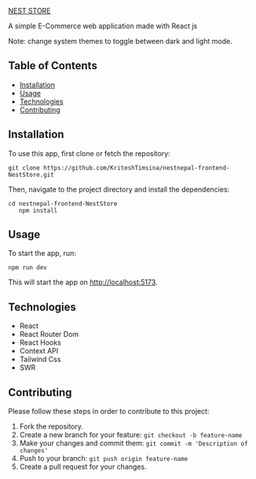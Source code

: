 <body>
  <a href="https://neststore.netlify.app/">NEST STORE</a>
  <p>A simple E-Commerce web application made with React js</p>
  <p>Note: change system themes to toggle between dark and  light mode.</p>
  <h2>Table of Contents</h2>
  <ul>
    <li><a href="#installation">Installation</a></li>
    <li><a href="#usage">Usage</a></li>
    <li><a href="#technologies-used">Technologies</a></li>
    <li><a href="#contributing">Contributing</a></li>
  </ul>
  <h2>Installation</h2>
  <p>To use this app, first clone or fetch the repository:</p>
  <pre><code>git clone https://github.com/KriteshTimsina/nestnepal-frontend-NestStore.git</code></pre>
  <p>Then, navigate to the project directory and install the dependencies:</p>
  <pre><code>cd nestnepal-frontend-NestStore
   npm install</code></pre>
  <h2>Usage</h2>
  <p>To start the app, run:</p>
  <pre><code>npm run dev</code></pre>
  <p>This will start the app on <a href="http://localhost:5173">http://localhost:5173</a>.</p>
  <h2>Technologies</h2>
  <ul>
    <li>React</li>
    <li>React Router Dom</li>
    <li>React Hooks</li>
    <li>Context API</li>
    <li>Tailwind Css</li>
    <li>SWR</li>
  </ul>
  <h2>Contributing</h2>
  <p>Please follow these steps in order to contribute to this project:</p>
  <ol>
    <li>Fork the repository.</li>
    <li>Create a new branch for your feature: <code>git checkout -b feature-name</code></li>
    <li>Make your changes and commit them: <code>git commit -m 'Description of changes'</code></li>
    <li>Push to your branch: <code>git push origin feature-name</code></li>
    <li>Create a pull request for your changes.</li>
  </ol>
</body>
